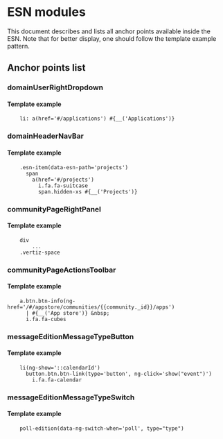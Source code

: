 # ESN modules

This document describes and lists all anchor points available inside the ESN. Note that for better display, one should
follow the template example pattern.

## Anchor points list

### domainUserRightDropdown

#### Template example

        li: a(href='#/applications') #{__('Applications')}

### domainHeaderNavBar

#### Template example

        .esn-item(data-esn-path='projects')
          span
            a(href='#/projects')
              i.fa.fa-suitcase
              span.hidden-xs #{__('Projects')}

### communityPageRightPanel

#### Template example

        div
            ...
        .vertiz-space

### communityPageActionsToolbar

#### Template example

        a.btn.btn-info(ng-href='/#/appstore/communities/{{community._id}}/apps')
          | #{__('App store')} &nbsp;
          i.fa.fa-cubes

### messageEditionMessageTypeButton

#### Template example

        li(ng-show='::calendarId')
          button.btn.btn-link(type='button', ng-click='show("event")')
            i.fa.fa-calendar

### messageEditionMessageTypeSwitch

#### Template example

        poll-edition(data-ng-switch-when='poll', type="type")
